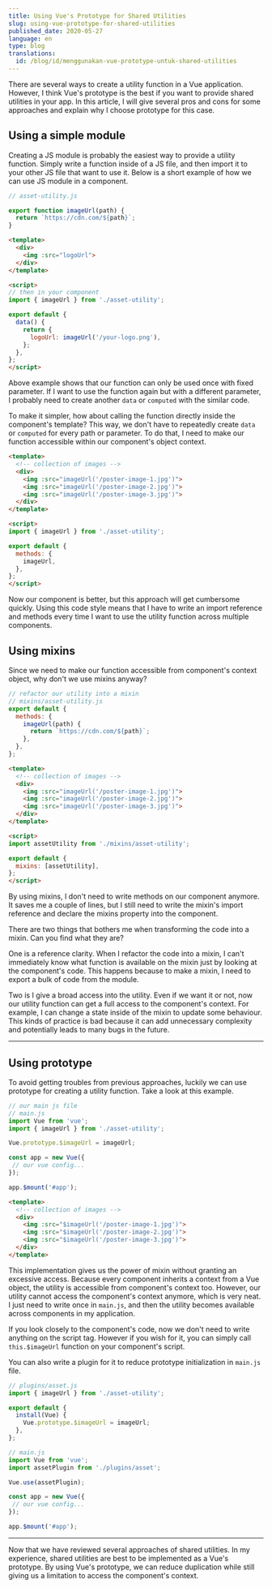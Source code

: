 ```yaml
---
title: Using Vue's Prototype for Shared Utilities
slug: using-vue-prototype-for-shared-utilities
published_date: 2020-05-27
language: en
type: blog
translations:
  id: /blog/id/menggunakan-vue-prototype-untuk-shared-utilities
---
```


There are several ways to create a utility function in a Vue application. However, I think Vue's prototype is the best if you want to provide shared utilities in your app. In this article, I will give several pros and cons for some approaches and explain why I choose prototype for this case.

## Using a simple module

Creating a JS module is probably the easiest way to provide a utility function. Simply write a function inside of a JS file, and then import it to your other JS file that want to use it. Below is a short example of how we can use JS module in a component.

``` js
// asset-utility.js

export function imageUrl(path) {
  return `https://cdn.com/${path}`;
}
```
``` html
<template>
  <div>
    <img :src="logoUrl">
  </div>
</template>

<script>
// then in your component
import { imageUrl } from './asset-utility';

export default {
  data() {
    return {
      logoUrl: imageUrl('/your-logo.png'),
    };
  },
};
</script>
```

Above example shows that our function can only be used once with fixed parameter. If I want to use the function again but with a different parameter, I probably need to create another `data` or `computed` with the similar code.

To make it simpler, how about calling the function directly inside the component's template? This way, we don't have to repeatedly create `data` or `computed` for every path or parameter. To do that, I need to make our function accessible within our component's object context.

``` html
<template>
  <!-- collection of images -->
  <div>
    <img :src="imageUrl('/poster-image-1.jpg')">
    <img :src="imageUrl('/poster-image-2.jpg')">
    <img :src="imageUrl('/poster-image-3.jpg')">
  </div>
</template>

<script>
import { imageUrl } from './asset-utility';

export default {
  methods: {
    imageUrl,
  },
};
</script>
```

Now our component is better, but this approach will get cumbersome quickly. Using this code style means that I have to write an import reference and methods every time I want to use the utility function across multiple components.

## Using mixins

Since we need to make our function accessible from component's context object, why don't we use mixins anyway?

``` js
// refactor our utility into a mixin
// mixins/asset-utility.js
export default {
  methods: {
    imageUrl(path) {
      return `https://cdn.com/${path}`;
    },
  },
};
```

``` html
<template>
  <!-- collection of images -->
  <div>
    <img :src="imageUrl('/poster-image-1.jpg')">
    <img :src="imageUrl('/poster-image-2.jpg')">
    <img :src="imageUrl('/poster-image-3.jpg')">
  </div>
</template>

<script>
import assetUtility from './mixins/asset-utility';

export default {
  mixins: [assetUtility],
};
</script>
```

By using mixins, I don't need to write methods on our component anymore. It saves me a couple of lines, but I still need to write the mixin's import reference and declare the mixins property into the component.

There are two things that bothers me when transforming the code into a mixin. Can you find what they are?

One is a reference clarity. When I refactor the code into a mixin, I can't immediately know what function is available on the mixin just by looking at the component's code. This happens because to make a mixin, I need to export a bulk of code from the module.

Two is I give a broad access into the utility. Even if we want it or not, now our utility function can get a full access to the component's context. For example, I can change a state inside of the mixin to update some behaviour. This kinds of practice is bad because it can add unnecessary complexity and potentially leads to many bugs in the future.

---

## Using prototype

To avoid getting troubles from previous approaches, luckily we can use prototype for creating a utility function. Take a look at this example.


``` js
// our main js file
// main.js
import Vue from 'vue';
import { imageUrl } from './asset-utility';

Vue.prototype.$imageUrl = imageUrl;

const app = new Vue({
 // our vue config...
});

app.$mount('#app');
```

``` html
<template>
  <!-- collection of images -->
  <div>
    <img :src="$imageUrl('/poster-image-1.jpg')">
    <img :src="$imageUrl('/poster-image-2.jpg')">
    <img :src="$imageUrl('/poster-image-3.jpg')">
  </div>
</template>
```

This implementation gives us the power of mixin without granting an excessive access. Because every component inherits a context from a Vue object, the utility is accessible from component's context too. However, our utility cannot access the component's context anymore, which is very neat. I just need to write once in `main.js`, and then the utility becomes available across components in my application.

If you look closely to the component's code, now we don't need to write anything on the script tag. However if you wish for it, you can simply call `this.$imageUrl` function on your component's script.

You can also write a plugin for it to reduce prototype initialization in `main.js` file.

``` js
// plugins/asset.js
import { imageUrl } from './asset-utility';

export default {
  install(Vue) {
    Vue.prototype.$imageUrl = imageUrl;
  },
};

// main.js
import Vue from 'vue';
import assetPlugin from './plugins/asset';

Vue.use(assetPlugin);

const app = new Vue({
 // our vue config...
});

app.$mount('#app');
```

---

Now that we have reviewed several approaches of shared utilities. In my experience, shared utilities are best to be implemented as a Vue's prototype. By using Vue's prototype, we can reduce duplication while still giving us a limitation to access the component's context.

